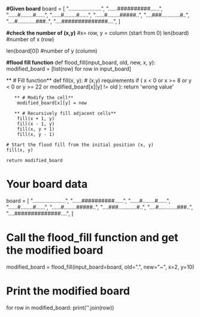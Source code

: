 **#Given board**
board = [
    "......................",
    "......##########......",
    "......#........#......",
    "......#........#......",
    "......#........#####..",
    "....###............#..",
    "....#............###..",
    "....##############....",
]

**#check the number of (x,y)**
#x= row, y = column (start from 0)
len(board) #number of x (row)

len(board[0]) #number of y (column)

**#flood fill function**
def flood_fill(input_board, old, new, x, y):
    modified_board = [list(row) for row in input_board]

   ** # Fill function**
    def fill(x, y):
        # (x,y) requirements
        if (
            x < 0
            or x >= 8
            or y < 0
            or y >= 22
            or modified_board[x][y] != old
        ):
            return  'wrong value'

       ** # Modify the cell**
        modified_board[x][y] = new

       ** # Recursively fill adjacent cells**
        fill(x + 1, y)
        fill(x - 1, y)
        fill(x, y + 1)
        fill(x, y - 1)

    # Start the flood fill from the initial position (x, y)
    fill(x, y)

    return modified_board

# Your board data
board = [
    "......................",
    "......##########......",
    "......#........#......",
    "......#........#......",
    "......#........#####..",
    "....###............#..",
    "....#............###..",
    "....##############....",
]

# Call the flood_fill function and get the modified board
modified_board = flood_fill(input_board=board, old=".", new="~", x=2, y=10)

# Print the modified board
for row in modified_board:
    print(''.join(row))



 
